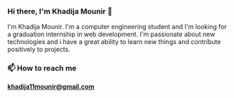 ### Hi there, I'm Khadija Mounir 👋


<!--[![HitCount](http://hits.dwyl.com/k11mounir/k11mounir.svg)](http://hits.dwyl.com/k11mounir/k11mounir)-->

I'm Khadija Mounir. I'm a computer engineering student and I'm looking for a graduation internship in web development.
I'm passionate about new technologies and i have a great ability to learn new things and contribute positively to projects.

### 📫 How to reach me
   **khadija11mounir@gmail.com**
 



<!-- - 🌱 I’m currently learning ...
- 👯 I’m looking to collaborate on ...
- 🤔 I’m looking for help with ...
- 💬 Ask me about ...
- 📫 How to reach me: ...
- 😄 Pronouns: ...
- ⚡ Fun fact: ... -->
